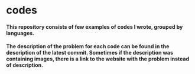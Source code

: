 # codes
#### This repository consists of few examples of codes I wrote, grouped by languages.
#### The description of the problem for each code can be found in the description of the latest commit. Sometimes if the description was containing images, there is a link to the website with the problem instead of description.
